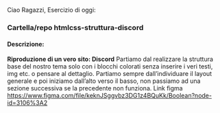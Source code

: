 Ciao Ragazzi,
Esercizio di oggi:

### Cartella/repo htmlcss-struttura-discord

#### Descrizione:

**Riproduzione di un vero sito: Discord**
Partiamo dal realizzare la struttura base del nostro tema solo con i blocchi colorati senza inserire i veri testi, img etc. o pensare al dettaglio.
Partiamo sempre dall’individuare il layout generale e poi iniziamo dall’alto verso il basso, non passiamo ad una sezione successiva se la precedente non funziona.
Link figma
https://www.figma.com/file/keknJSggvbz3DG1z4BQuKk/Boolean?node-id=3106%3A2
